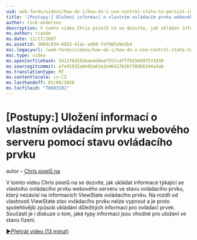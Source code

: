 ```yaml
---
uid: web-forms/videos/how-do-i/how-do-i-use-control-state-to-persist-information-for-a-custom-web-server-control
title: '[Postupy:] Uložení informací o vlastním ovládacím prvku webového serveru pomocí stavu ovládacího prvku | Microsoft Docs'
author: rick-anderson
description: V tomto videu Chris pixelů na se dozvíte, jak ukládat informace týkající se vlastního ovládacího prvku webového serveru ve stavu ovládacího prvku, který je nezávislý na vlastnosti ViewState...
ms.author: riande
ms.date: 12/17/2007
ms.assetid: 3004c934-0563-41ac-ad80-fef985e9e5b4
msc.legacyurl: /web-forms/videos/how-do-i/how-do-i-use-control-state-to-persist-information-for-a-custom-web-server-control
msc.type: video
ms.openlocfilehash: 5411f6d15b6ae4d4ee7557c4fff0158d97574330
ms.sourcegitcommit: e7e91932a6e91a63e2e46417626f39d6b244a3ab
ms.translationtype: MT
ms.contentlocale: cs-CZ
ms.lasthandoff: 03/06/2020
ms.locfileid: "78603101"
---
```

# <a name="how-do-i-use-control-state-to-persist-information-for-a-custom-web-server-control"></a>[Postupy:] Uložení informací o vlastním ovládacím prvku webového serveru pomocí stavu ovládacího prvku

autor – [Chris pixelů na](https://twitter.com/chrispels)

V tomto videu Chris pixelů na se dozvíte, jak ukládat informace týkající se vlastního ovládacího prvku webového serveru ve stavu ovládacího prvku, který nezávisí na informacích ViewState ovládacího prvku. Na rozdíl od vlastnosti ViewState stav ovládacího prvku nelze vypnout a je proto spolehlivější způsob ukládání důležitých informací pro ovládací prvek. Součástí je i diskuze o tom, jaké typy informací jsou vhodné pro uložení ve stavu řízení.

[&#9654;Přehrát video (13 minut)](https://channel9.msdn.com/Blogs/ASP-NET-Site-Videos/how-do-i-use-control-state-to-persist-information-for-a-custom-web-server-control)

